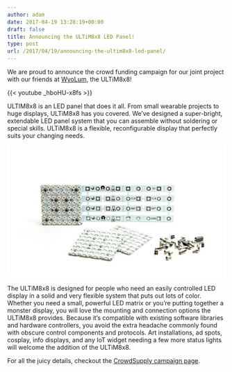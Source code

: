 ```yaml
---
author: adam
date: 2017-04-19 13:28:19+00:00
draft: false
title: Announcing the ULTiM8x8 LED Panel!
type: post
url: /2017/04/19/announcing-the-ultim8x8-led-panel/
---
```


We are proud to announce the crowd funding campaign for our joint project with our friends at [WyoLum](http://wyolum.com), the ULTiM8x8!

{{< youtube _hboHU-x8fs >}}

ULTIM8x8 is an LED panel that does it all. From small wearable projects to huge displays, ULTiM8x8 has you covered. We’ve designed a super-bright, extendable LED panel system that you can assemble without soldering or special skills. ULTiM8x8 is a flexible, reconfigurable display that perfectly suits your changing needs.

![](/wp-content/uploads/2017/04/ultim8x8-assembled-2_jpg_project-body.jpg)


The ULTiM8x8 is designed for people who need an easily controlled LED display in a solid and very flexible system that puts out lots of color. Whether you need a small, powerful LED matrix or you’re putting together a monster display, you will love the mounting and connection options the ULTiM8x8 provides. Because it’s compatible with existing software libraries and hardware controllers, you avoid the extra headache commonly found with obscure control components and protocols. Art installations, ad spots, cosplay, info displays, and any IoT widget needing a few more status lights will welcome the addition of the ULTiM8x8.

For all the juicy details, checkout the [CrowdSupply campaign page](https://www.crowdsupply.com/maniacal-labs-wyolum/ultim8x8).
